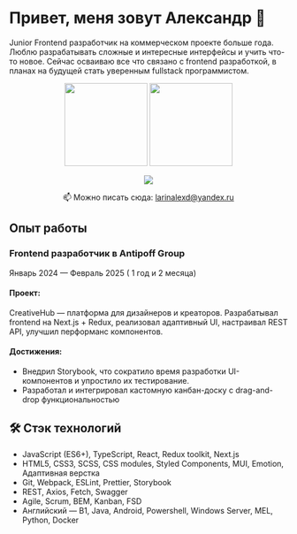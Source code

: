 # Привет, меня зовут Александр 👋

Junior Frontend разработчик на коммерческом проекте больше года. Люблю разрабатывать сложные и интересные интерфейсы и учить что-то новое. Сейчас осваиваю все что связано с frontend разработкой, в планах на будущей стать уверенным fullstack программистом.

<p align='center'>
   <a href="https://github-readme-stats.vercel.app/api?username=LalexD&show_icons=true&count_private=true"><img
           height=150
           src="https://github-readme-stats.vercel.app/api?username=LalexD&show_icons=true&count_private=true"/></a>
   <a href="https://github.com/LalexD/github-readme-stats"><img height=150
                                                                  src="https://github-readme-stats.vercel.app/api/top-langs/?username=LalexD&layout=compact"/></a>
</p>

<p align='center'>
 <!--  <a href="https://www.linkedin.com/in/romankh3/">
       <img src="https://img.shields.io/badge/linkedin-%230077B5.svg?&style=for-the-badge&logo=linkedin&logoColor=white"/>
   </a>
  -->
   <a href="https://t.me/lallexd">
       <img src="https://img.shields.io/badge/Telegram-2CA5E0?style=for-the-badge&logo=telegram&logoColor=white"/>
   </a>
<p align='center'>
   📫 Можно писать сюда: <a href='mailto:larinalexd@yandex.ru'>larinalexd@yandex.ru</a>
</p>

## Опыт работы

### Frontend разработчик в Antipoff Group

Январь 2024 — Февраль 2025 ( 1 год и 2 месяца)

#### Проект:

CreativeHub — платформа для дизайнеров и креаторов. Разрабатывал frontend на Next.js + Redux, реализовал адаптивный UI, настраивал REST API, улучшил перформанс компонентов.

#### Достижения:

- Внедрил Storybook, что сократило время разработки UI-компонентов и упростило их тестирование.
- Разработал и интегрировал кастомную канбан-доску с drag-and-drop функциональностью

## 🛠 Стэк технологий

- JavaScript (ES6+), TypeScript, React, Redux toolkit, Next.js
- HTML5, CSS3, SCSS, CSS modules, Styled Components, MUI, Emotion, Адаптивная верстка
- Git, Webpack, ESLint, Prettier, Storybook
- REST, Axios, Fetch, Swagger
- Agile, Scrum, BEM, Kanban, FSD
- Английский — B1, Java, Android, Powershell, Windows Server, MEL, Python, Docker

<!--
**LalexD/LalexD** is a ✨ _special_ ✨ repository because its `README.md` (this file) appears on your GitHub profile.

Here are some ideas to get you started:

- 🔭 I’m currently working on ...
- 🌱 I’m currently learning ...
- 👯 I’m looking to collaborate on ...
- 🤔 I’m looking for help with ...
- 💬 Ask me about ...
- 📫 How to reach me: ...
- 😄 Pronouns: ...
- ⚡ Fun fact: ...
-->
